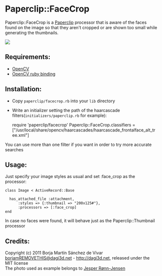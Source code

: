 Paperclip::FaceCrop
====================
Paperclip::FaceCrop is a [Paperclip][paperclip] processor that is aware of the faces found on the image 
so that they aren't cropped or are shown too small while generating the thumbnails.

![](https://github.com/dagi3d/paperclip-facecrop/raw/master/README_example.jpg)

Requirements:
-------------
- [OpenCV][opencv]
- [OpenCV ruby binding][ruby-opencv]

Installation:
-------------
- Copy `paperclip/facecrop.rb` into your `lib` directory
- Write an initializer setting the path of the haarcascade filters(`initializers/paperclip.rb` for example):  
    
    require 'paperclip/facecrop'
    Paperclip::FaceCrop.classifiers = ["/usr/local/share/opencv/haarcascades/haarcascade_frontalface_alt_tree.xml"]
    
You can use more than one filter if you want in order to try more accurate searches

Usage:
------
Just specify your image styles as usual and set :face_crop as the processor:
    
    class Image < ActiveRecord::Base

      has_attached_file :attachment, 
          :styles => {:thumbnail => "200x125#"}, 
          :processors => [:face_crop]
    end
    
In case no faces were found, it will behave just as the Paperclip::Thumbnail processor

Credits:
--------
Copyright (c) 2011 Borja Martín Sánchez de Vivar <borjamREMOVETHIS@dagi3d.net> - <http://dagi3d.net>, released under the MIT license  
The photo used as example belongs to [Jesper Rønn-Jensen](http://www.flickr.com/photos/jesper/)

[paperclip]: https://github.com/thoughtbot/paperclip
[opencv]: http://opencv.willowgarage.com/
[ruby-opencv]: https://github.com/ser1zw/ruby-opencv

